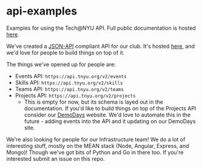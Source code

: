 # api-examples
Examples for using the Tech@NYU API. Full public documentation is hosted [here](http://apidocs.tnyu.org/).

We've created a [JSON-API](http://jsonapi.org) compliant API for our club. It's hosted [here](https://api.tnyu.org/v2/), and we'd love for people to build things on top of it.

The things we've opened up for people are:

- Events API: `https://api.tnyu.org/v2/events`
- Skills API: `https://api.tnyu.org/v2/skills`
- Teams API: `https://api.tnyu.org/v2/teams`
- Projects API: `https://api.tnyu.org/v2/projects`
  - This is empty for now, but its schema is layed out in the documentation. If you'd like to build things on top of the Projects API consider our [DemoDays](http://demodays.co) website. We'd love to automate this in the future - adding events into the API and it updating on our DemoDays site.

We're also looking for people for our Infrastructure team! We do a lot of interesting stuff, mostly on the MEAN stack (Node, Angular, Express, and Mongo)! Though we've got bits of Python and Go in there too. If you're interested submit an issue on this repo.
